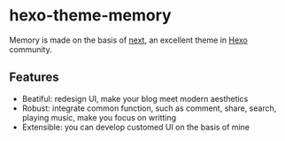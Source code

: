 # hexo-theme-memory
Memory is made on the basis of [next](http://theme-next.iissnan.com/), an excellent theme in [Hexo](https://github.com/hexojs/hexo) community.
## Features
* Beatiful: redesign UI, make your blog meet modern aesthetics
* Robust: integrate common function, such as comment, share, search, playing music, make you focus on writting
* Extensible: you can develop customed UI  on the basis of mine
